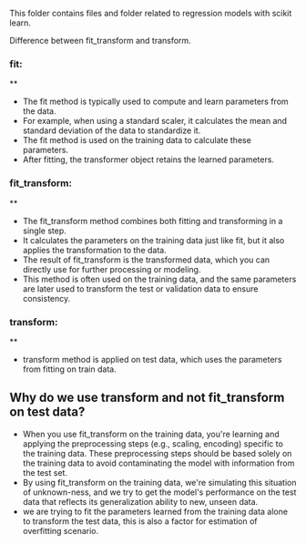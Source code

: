 This folder contains files and folder related to regression models with scikit learn. <br>

Difference between fit_transform and transform. <br>
### fit:

** 

*  The fit method is typically used to compute and learn parameters from the data.
*  For example, when using a standard scaler, it calculates the mean and standard deviation of the data to standardize it.
*  The fit method is used on the training data to calculate these parameters.
*  After fitting, the transformer object retains the learned parameters.

### fit_transform:

** 

*  The fit_transform method combines both fitting and transforming in a single step.
*  It calculates the parameters on the training data just like fit, but it also applies the transformation to the data.
*  The result of fit_transform is the transformed data, which you can directly use for further processing or modeling.
*  This method is often used on the training data, and the same parameters are later used to transform the test or validation data to ensure consistency.

### transform:

**  

*  transform method is applied on test data, which uses the parameters from fitting on train data.


## Why do we use transform and not fit_transform on test data?
* When you use fit_transform on the training data, you're learning and applying the preprocessing steps (e.g., scaling, encoding) specific to the training data. These preprocessing steps should be based solely on the training data to avoid contaminating the model with information from the test set.
* By using fit_transform on the training data, we're simulating this situation of unknown-ness, and we try to get the model's performance on the test data that reflects its generalization ability to new, unseen data.
* we are trying to fit the parameters learned from the training data alone to transform the test data, this is also a factor for estimation of overfitting scenario.
